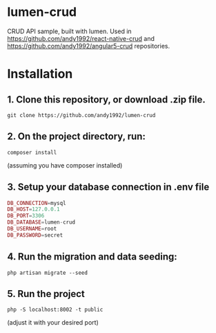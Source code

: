 # lumen-crud
CRUD API sample, built with lumen. Used in https://github.com/andy1992/react-native-crud and  https://github.com/andy1992/angular5-crud repositories.

# Installation
## 1. Clone this repository, or download .zip file.
    git clone https://github.com/andy1992/lumen-crud
    
## 2. On the project directory, run:
    composer install
(assuming you have composer installed)

## 3. Setup your database connection in .env file

```php
DB_CONNECTION=mysql
DB_HOST=127.0.0.1
DB_PORT=3306
DB_DATABASE=lumen-crud
DB_USERNAME=root
DB_PASSWORD=secret
```

## 4. Run the migration and data seeding:
    php artisan migrate --seed
    
## 5. Run the project
    php -S localhost:8002 -t public
(adjust it with your desired port)
